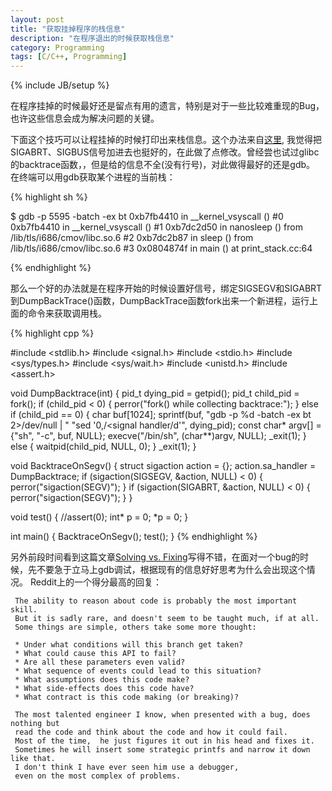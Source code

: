 ```yaml
---
layout: post
title: "获取挂掉程序的栈信息"
description: "在程序退出的时候获取栈信息"
category: Programming
tags: [C/C++, Programming]
---
```

{% include JB/setup %}

在程序挂掉的时候最好还是留点有用的遗言，特别是对于一些比较难重现的Bug，也许这些信息会成为解决问题的关键。

下面这个技巧可以让程挂掉的时候打印出来栈信息。这个办法来自[这里](http://neugierig.org/software/blog/2012/06/backtraces.html), 我觉得把SIGABRT、SIGBUS信号加进去也挺好的，在此做了点修改。曾经尝也试过glibc的backtrace函数，，但是给的信息不全(没有行号)，对此做得最好的还是gdb。 在终端可以用gdb获取某个进程的当前栈：

{% highlight sh %}

$ gdb -p 5595 -batch -ex bt
0xb7fb4410 in __kernel_vsyscall ()
#0  0xb7fb4410 in __kernel_vsyscall ()
#1  0xb7dc2d50 in nanosleep () from /lib/tls/i686/cmov/libc.so.6
#2  0xb7dc2b87 in sleep () from /lib/tls/i686/cmov/libc.so.6
#3  0x0804874f in main () at print_stack.cc:64

{% endhighlight %}


那么一个好的办法就是在程序开始的时候设置好信号，绑定SIGSEGV和SIGABRT到DumpBackTrace()函数，DumpBackTrace函数fork出来一个新进程，运行上面的命令来获取调用栈。

{% highlight cpp %}

#include <stdlib.h>
#include <signal.h>
#include <stdio.h>
#include <sys/types.h>
#include <sys/wait.h>
#include <unistd.h>
#include <assert.h>

void DumpBacktrace(int) {
    pid_t dying_pid = getpid();
    pid_t child_pid = fork();
    if (child_pid < 0) {
        perror("fork() while collecting backtrace:");
    } else if (child_pid == 0) {
        char buf[1024];
        sprintf(buf, "gdb -p %d -batch -ex bt 2>/dev/null | "
                "sed '0,/<signal handler/d'", dying_pid);
        const char* argv[] = {"sh", "-c", buf, NULL};
        execve("/bin/sh", (char**)argv, NULL);
        _exit(1);
    } else {
        waitpid(child_pid, NULL, 0);
    }
    _exit(1);
}

void BacktraceOnSegv() {
    struct sigaction action = {};
    action.sa_handler = DumpBacktrace;
    if (sigaction(SIGSEGV, &action, NULL) < 0) {
        perror("sigaction(SEGV)");
    }
    if (sigaction(SIGABRT, &action, NULL) < 0) {
        perror("sigaction(SEGV)");
    }
}

void test() {
    //assert(0);
    int* p = 0;
    *p = 0;
}

int main() {
    BacktraceOnSegv();
    test();
}
{% endhighlight %}

另外前段时间看到这篇文章[Solving vs. Fixing](http://www.runswift.ly/solving-bugs.html)写得不错，在面对一个bug的时候，先不要急于立马上gdb调试，根据现有的信息好好思考为什么会出现这个情况。
Reddit上的一个得分最高的回复：


     The ability to reason about code is probably the most important skill. 
     But it is sadly rare, and doesn't seem to be taught much, if at all.
     Some things are simple, others take some more thought:

     * Under what conditions will this branch get taken?
     * What could cause this API to fail?
     * Are all these parameters even valid?
     * What sequence of events could lead to this situation?
     * What assumptions does this code make?
     * What side-effects does this code have?
     * What contract is this code making (or breaking)?
     
     The most talented engineer I know, when presented with a bug, does nothing but 
     read the code and think about the code and how it could fail. 
     Most of the time,  he just figures it out in his head and fixes it. 
     Sometimes he will insert some strategic printfs and narrow it down like that. 
     I don't think I have ever seen him use a debugger, 
     even on the most complex of problems.
